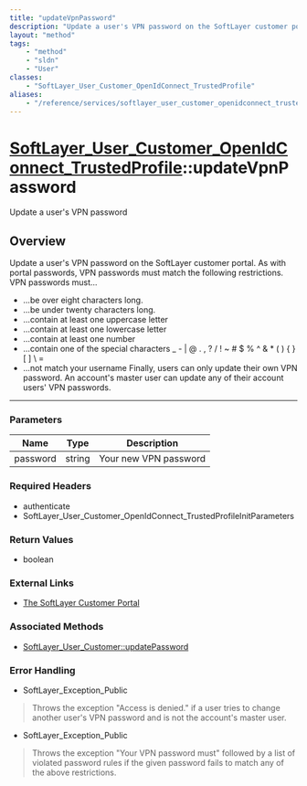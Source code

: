 ```yaml
---
title: "updateVpnPassword"
description: "Update a user's VPN password on the SoftLayer customer portal. As with portal passwords, VPN passwords must match the fo... "
layout: "method"
tags:
    - "method"
    - "sldn"
    - "User"
classes:
    - "SoftLayer_User_Customer_OpenIdConnect_TrustedProfile"
aliases:
    - "/reference/services/softlayer_user_customer_openidconnect_trustedprofile/updateVpnPassword"
---
```

# [SoftLayer_User_Customer_OpenIdConnect_TrustedProfile](/reference/services/SoftLayer_User_Customer_OpenIdConnect_TrustedProfile)::updateVpnPassword


Update a user's VPN password


## Overview 
Update a user's VPN password on the SoftLayer customer portal. As with portal passwords, VPN passwords must match the following restrictions. VPN passwords must... 
* ...be over eight characters long.
* ...be under twenty characters long.
* ...contain at least one uppercase letter
* ...contain at least one lowercase letter
* ...contain at least one number
* ...contain one of the special characters _ - | @ . , ? / ! ~ # $ % ^ & * ( ) { } [ ] \ =
* ...not match your username
Finally, users can only update their own VPN password. An account's master user can update any of their account users' VPN passwords. 

-----

### Parameters 
|Name | Type | Description |
| --- | --- | --- |
|password| string| Your new VPN password|


### Required Headers
* authenticate
* SoftLayer_User_Customer_OpenIdConnect_TrustedProfileInitParameters


### Return Values
* boolean

### External Links


* [The SoftLayer Customer Portal](https://manage.softlayer.com)



### Associated Methods

*  [SoftLayer_User_Customer::updatePassword](/reference/services/SoftLayer_User_Customer/updatePassword )



### Error Handling

* SoftLayer_Exception_Public 

> Throws the exception "Access is denied." if a user tries to change another user's VPN password and is not the account's master user. 

* SoftLayer_Exception_Public 

> Throws the exception "Your VPN password must" followed by a list of violated password rules if the given password fails to match any of the above restrictions. 



